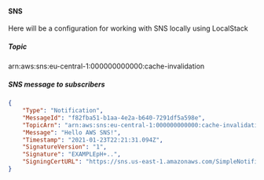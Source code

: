 #### SNS

Here will be a configuration for working with SNS locally using LocalStack

##### Topic

arn:aws:sns:eu-central-1:000000000000:cache-invalidation

##### SNS message to subscribers 

```json
{
    "Type": "Notification",
    "MessageId": "f82fba51-b1aa-4e2a-b640-7291df5a598e",
    "TopicArn": "arn:aws:sns:eu-central-1:000000000000:cache-invalidation",
    "Message": "Hello AWS SNS!",
    "Timestamp": "2021-01-23T22:21:31.094Z",
    "SignatureVersion": "1",
    "Signature": "EXAMPLEpH+..",
    "SigningCertURL": "https://sns.us-east-1.amazonaws.com/SimpleNotificationService-0000000000000000000000.pem"
}
```
